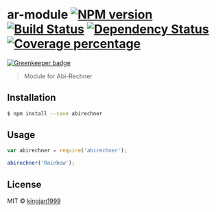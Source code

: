 # ar-module [![NPM version][npm-image]][npm-url] [![Build Status][travis-image]][travis-url] [![Dependency Status][daviddm-image]][daviddm-url] [![Coverage percentage][coveralls-image]][coveralls-url]

[![Greenkeeper badge](https://badges.greenkeeper.io/kingjan1999/ar-module.svg)](https://greenkeeper.io/)
> Module for Abi-Rechner

## Installation

```sh
$ npm install --save abirechner
```

## Usage

```js
var abirechner = require('abirechner');

abirechner('Rainbow');
```
## License

MIT © [kingjan1999]()


[npm-image]: https://badge.fury.io/js/abirechner.svg
[npm-url]: https://npmjs.org/package/abirechner
[travis-image]: https://travis-ci.org/kingjan1999/ar-module.svg?branch=master
[travis-url]: https://travis-ci.org/kingjan1999/ar-module
[daviddm-image]: https://david-dm.org/kingjan1999/ar-module.svg?theme=shields.io
[daviddm-url]: https://david-dm.org/kingjan1999/ar-module
[coveralls-image]: https://coveralls.io/repos//kingjan1999/ar-module/badge.svg
[coveralls-url]: https://coveralls.io/r/kingjan1999/ar-module
